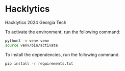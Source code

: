 # Hacklytics
Hacklytics 2024 Georgia Tech

To activate the environment, run the following command:

```bash
python3 -m venv venv
source venv/bin/activate
```

To install the dependencies, run the following command:

```bash
pip install -r requirements.txt
```

